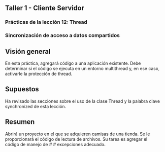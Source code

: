 ## Taller 1 -  Cliente Servidor

### Prácticas de la lección 12: Thread

### Sincronización de acceso a datos compartidos
## Visión general
En esta práctica, agregará código a una aplicación existente. Debe determinar si el código se ejecuta en un entorno multithread y, en ese caso, activarle la protección de thread.
## Supuestos
Ha revisado las secciones sobre el uso de la clase Thread y la palabra clave synchronized
de esta lección.

## Resumen
Abrirá un proyecto en el que se adquieren camisas de una tienda. Se le proporcionará el código de lectura de archivos. Su tarea es agregar el código de manejo de # # excepciones adecuado.
